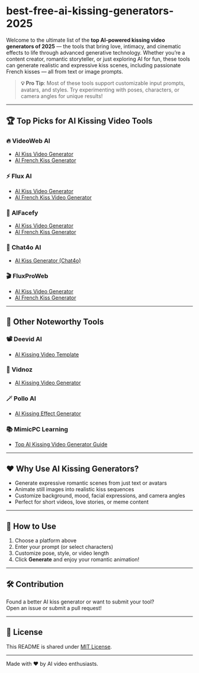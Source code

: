 # best-free-ai-kissing-generators-2025
Welcome to the ultimate list of the **top AI-powered kissing video generators of 2025** — the tools that bring love, intimacy, and cinematic effects to life through advanced generative technology. Whether you’re a content creator, romantic storyteller, or just exploring AI for fun, these tools can generate realistic and expressive kiss scenes, including passionate French kisses — all from text or image prompts.

> **💡 Pro Tip**: Most of these tools support customizable input prompts, avatars, and styles. Try experimenting with poses, characters, or camera angles for unique results!

---

## 🏆 Top Picks for AI Kissing Video Tools

### 🔥 **VideoWeb AI**
- [AI Kiss Video Generator](https://videoweb.ai/ai-kiss-video/)
- [AI French Kiss Generator](https://videoweb.ai/ai-french-kiss/)

### ⚡ **Flux AI**
- [AI Kiss Video Generator](https://flux-ai.io/ai-kiss-video/)
- [AI French Kiss Video Generator](https://flux-ai.io/ai-french-kiss-video/)

### 🤖 **AIFacefy**
- [AI Kiss Video Generator](https://aifacefy.com/ai-kiss-video/)
- [AI French Kiss Generator](https://aifacefy.com/ai-french-kiss-video/)

### 🧠 **Chat4o AI**
- [AI Kiss Generator (Chat4o)](https://chat4o.ai/ai/ai-kiss/)

### 🎬 **FluxProWeb**
- [AI Kiss Video Generator](https://fluxproweb.com/ai-kiss-video/)
- [AI French Kiss Generator](https://fluxproweb.com/ai-french-kiss/)

---

## 🎨 Other Noteworthy Tools

### 📽️ **Deevid AI**
- [AI Kissing Video Template](https://deevid.ai/template/ai-kissing)

### 🌟 **Vidnoz**
- [AI Kissing Video Generator](https://www.vidnoz.com/ai-kissing-video.html)

### 🪄 **Pollo AI**
- [AI Kissing Effect Generator](https://pollo.ai/video-effects/ai-kissing)

### 📚 **MimicPC Learning**
- [Top AI Kissing Video Generator Guide](https://www.mimicpc.com/learn/top-ai-kissing-generator)

---

## ❤️ Why Use AI Kissing Generators?

- Generate expressive romantic scenes from just text or avatars
- Animate still images into realistic kiss sequences
- Customize background, mood, facial expressions, and camera angles
- Perfect for short videos, love stories, or meme content

---

## 📝 How to Use

1. Choose a platform above
2. Enter your prompt (or select characters)
3. Customize pose, style, or video length
4. Click **Generate** and enjoy your romantic animation!

---

## 🛠️ Contribution

Found a better AI kiss generator or want to submit your tool?  
Open an issue or submit a pull request!

---

## 📄 License

This README is shared under [MIT License](LICENSE).

---

Made with ❤️ by AI video enthusiasts.
